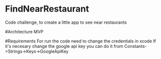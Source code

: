 # FindNearRestaurant
Code challenge, to create a little app to see near restaurants

#Architecture
MVP

#Requirements
For run the code need to change the credentials in xcode
If it's necesary change the google api key you can do it from Constants->Strings->Keys->GoogleApiKey

